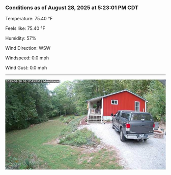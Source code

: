 ### Conditions as of August 28, 2025 at 5:23:01 PM CDT 

Temperature: 75.40 &deg;F

Feels like: 75.40 &deg;F

Humidity: 57%

Wind Direction: WSW

Windspeed: 0.0 mph

Wind Gust: 0.0 mph

---

<img src="./images/latest.jpeg"/>

